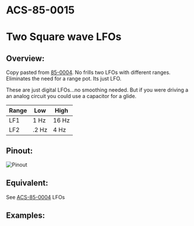 # ACS-85-0015
Two Square wave LFOs
==============

## Overview:
Copy pasted from [85-0004](https://github.com/robstave/ArduinoComponentSketches/tree/master/ACS-85%20ATTiny85%20sketches/ACS-85-0004).  No frills two LFOs with different ranges.  Eliminates the need for a range pot.  Its just LFO.

These are just digital LFOs...no smoothing needed.  But if you were driving a an analog circuit you could use a capacitor for a glide.

Range    | Low   | High 
--- | --- | ---
LF1  |  1 Hz  | 16 Hz
LF2  |  .2 Hz  | 4 Hz

## Pinout:
![Pinout](https://github.com/robstave/ArduinoComponentSketches/blob/master/ACS-85%20ATTiny85%20sketches/ACS-85-0015/images/ACS-85-0015.png) 

## Equivalent:
See [ACS-85-0004](https://github.com/robstave/ArduinoComponentSketches/tree/master/ACS-85%20ATTiny85%20sketches/ACS-85-0004) LFOs 

## Examples:

 
